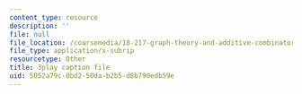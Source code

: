 ```yaml
---
content_type: resource
description: ''
file: null
file_location: /coursemedia/18-217-graph-theory-and-additive-combinatorics-fall-2019/5052a79c0bd250dab2b5d8b790edb59e_mJziV7sAZm4.vtt
file_type: application/x-subrip
resourcetype: Other
title: 3play caption file
uid: 5052a79c-0bd2-50da-b2b5-d8b790edb59e
---
```

